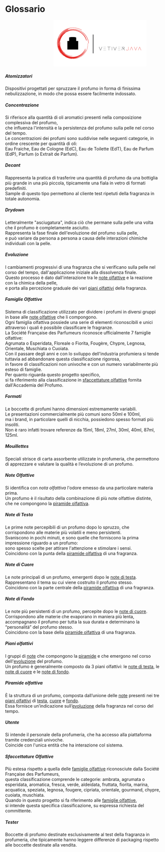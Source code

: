 
# Glossario

&emsp;&emsp;&emsp;&emsp;&emsp;&emsp;&emsp;&emsp;&emsp;&emsp;&emsp; ![logo](../resources/logo/img/logo_xsmall.png)

##### Atomizzatori
Dispositivi progettati per spruzzare il profumo in forma di finissima nebulizzazione, in modo che possa essere facilmente indossato. 

##### Concentrazione
Si riferisce alla quantità di oli aromatici presenti nella composizione complessiva del profumo,  
che influenza l'intensità e la persistenza del profumo sulla pelle nel corso del tempo.  
Le concentrazioni dei profumi sono suddivise nelle seguenti categorie, in ordine crescente per quantità di oli:  
Eau Fraiche, Eau de Cologne (EdC), Eau de Toilette (EdT), Eau de Parfum (EdP), Parfum (o Extrait de Parfum).

##### Decant
Rappresenta la pratica di trasferire una quantità di profumo da una bottiglia più grande in una più piccola, tipicamente una fiala in vetro di formati predefiniti.  
Sample di questo tipo permettono al cliente test ripetuti della fragranza in totale autonomia.  

##### Drydown
Letteralmente "asciugatura", indica ciò che permane sulla pelle una volta che il profumo è completamente asciutto.  
Rappresenta la fase finale dell'evoluzione del profumo sulla pelle,  
e può variare da persona a persona a causa delle interazioni chimiche individuali con la pelle.

##### Evoluzione
I cambiamenti progressivi di una fragranza che si verificano sulla pelle nel corso del tempo, dall'applicazione iniziale alla dissolvenza finale.  
Questo processo è dato dall'interazione tra le [note olfattive](#note-olfattive) e la reazione con la chimica della pelle,  
e porta alla percezione graduale dei vari [piani olfattivi](#piani-olfattivi) della fragranza.

##### Famiglie Olfattive
Sistema di classificazione utilizzato per dividere i profumi in diversi gruppi in base alle [note olfattive](#note-olfattive) che li compongono.  
Ogni famiglia olfattiva possiede una serie di elementi riconoscibili e unici attraverso i quali è possibile classificare le fragranze.  
La Société Française des Parfumeurs riconosce ufficialmente 7 famiglie olfattive:  
Agrumata o Esperidata, Floreale o Fiorita, Fougère, Chypre, Legnosa, Orientale, Muschiata o Cuoiata.  
Con il passare degli anni e con lo sviluppo dell'industria profumiera si tende tuttavia ad abbandonare questa classificazione rigorosa,  
in favore di classificazioni non univoche e con un numero variabilmente più esteso di famiglie.  
Per quanto riguarda questo progetto specifico,  
si fa riferimento alla classificazione in [sfaccettature olfattive](#sfaccettature-olfattive) fornita dall'Accademia del Profumo.  

##### Formati
Le boccette di profumi hanno dimensioni estremamente variabili.  
Le presentazioni commercialmente più comuni sono 50ml e 100ml,  
ma i brand, in particolare quelli di nicchia, possiedono spesso formati più insoliti.  
Non è raro infatti trovare referenze da 15ml, 18ml, 27ml, 30ml, 40ml, 87ml, 125ml.  

##### Mouillettes
Speciali strisce di carta assorbente utilizzate in profumeria, che permettono di apprezzare e valutare la qualità e l’evoluzione di un profumo.  

##### Note Olfattive
Si identifica con *nota olfattiva* l'odore emesso da una particolare materia prima.  
Un profumo è il risultato della combinazione di più note olfattive distinte, che ne compongono la [piramide olfattiva](#piramide-olfattiva).  

##### Note di Testa
Le prime note percepibili di un profumo dopo lo spruzzo, che corrispondono alle materie più volatili e meno persistenti.  
Svaniscono in pochi minuti, e sono quelle che forniscono la prima impressione riguardo a un profumo:  
sono spesso scelte per attirare l'attenzione e stimolare i sensi.  
Coincidono con la punta della [piramide olfattiva](#piramide-olfattiva) di una fragranza.  

##### Note di Cuore
Le note principali di un profumo, emergenti dopo le [note di testa](#note-di-testa).  
Rappresentano il tema su cui viene costruito il profumo stesso.  
Coincidono con la parte centrale della [piramide olfattiva](#piramide-olfattiva) di una fragranza.  

##### Note di Fondo
Le note più persistenti di un profumo, percepite dopo le [note di cuore](#note-di-cuore).  
Corrispondono alle materie che evaporano in maniera più lenta, accompagnano il profumo per tutta la sua durata e determinano la “personalità” del profumo stesso.  
Coincidono con la base della [piramide olfattiva](#piramide-olfattiva) di una fragranza.  

##### Piani olfattivi
I gruppi di [note](#note-olfattive) che compongono la [piramide](#piramide-olfattiva) e che emergono nel corso dell'[evoluzione](#evoluzione) del profumo.  
Un profumo è generalmente composto da 3 piani olfattivi: le [note di testa](#note-di-testa), le [note di cuore](#note-di-cuore) e le [note di fondo](#note-di-fondo).  

##### Piramide olfattiva
È la struttura di un profumo, composta dall’unione delle [note](#note-olfattive) presenti nei tre [piani olfattivi](#piani-olfattivi) di [testa](#note-di-testa), [cuore](#note-di-cuore) e [fondo](#note-di-fondo).  
Essa fornisce un’indicazione sull’[evoluzione](#evoluzione) della fragranza nel corso del tempo.  

##### Utente 
Si intende il personale della profumeria, che ha accesso alla piattaforma tramite credenziali univoche.  
Coincide con l'unica entità che ha interazione col sistema.

##### Sfaccettature Olfattive
Più estesa rispetto a quella delle [famiglie olfattive](#famiglie-olfattive) riconosciute dalla Société Française des Parfumeurs,  
questa classificazione comprende le categorie:
ambrata, agrumata o esperidata, aromatica, fresca, verde, aldeidata, fruttata, fiorita, marina, acquatica, speziata, legnosa, fougere, cipriata, orientale, gourmand, chypre, cuoiata, muschiata.  
Quando in questo progetto si fa riferimento alle [famiglie olfattive](#famiglie-olfattive),  
si intende questa specifica classificazione, su espressa richiesta del committente.

##### Tester
Boccette di profumo destinate esclusivamente al test della fragranza in profumeria, che tipicamente hanno leggere differenze di packaging rispetto alle boccette destinate alla vendita.  








